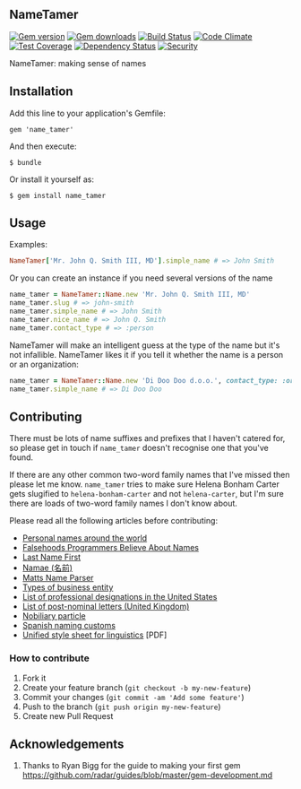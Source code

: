 ## NameTamer

[![Gem version](https://badge.fury.io/rb/name_tamer.svg)](https://rubygems.org/gems/name_tamer)
[![Gem downloads](https://img.shields.io/gem/dt/name_tamer.svg)](https://rubygems.org/gems/name_tamer)
[![Build Status](https://travis-ci.org/dominicsayers/name_tamer.svg?branch=master)](https://travis-ci.org/dominicsayers/name_tamer)
[![Code Climate](https://codeclimate.com/github/dominicsayers/name_tamer/badges/gpa.svg)](https://codeclimate.com/github/dominicsayers/name_tamer)
[![Test Coverage](https://codeclimate.com/github/dominicsayers/name_tamer/badges/coverage.svg)](https://codeclimate.com/github/dominicsayers/name_tamer/coverage)
[![Dependency Status](https://gemnasium.com/badges/github.com/dominicsayers/name_tamer.svg)](https://gemnasium.com/github.com/dominicsayers/name_tamer)
[![Security](https://hakiri.io/github/dominicsayers/name_tamer/master.svg)](https://hakiri.io/github/dominicsayers/name_tamer/master)

NameTamer: making sense of names

## Installation

Add this line to your application's Gemfile:

    gem 'name_tamer'

And then execute:

    $ bundle

Or install it yourself as:

    $ gem install name_tamer

## Usage

Examples:

```ruby
NameTamer['Mr. John Q. Smith III, MD'].simple_name # => John Smith
```

Or you can create an instance if you need several versions of the name

```ruby
name_tamer = NameTamer::Name.new 'Mr. John Q. Smith III, MD'
name_tamer.slug # => john-smith
name_tamer.simple_name # => John Smith
name_tamer.nice_name # => John Q. Smith
name_tamer.contact_type # => :person
```

NameTamer will make an intelligent guess at the type of the name but it's not infallible. NameTamer likes it if you tell it whether the name is a person or an organization:

```ruby
name_tamer = NameTamer::Name.new 'Di Doo Doo d.o.o.', contact_type: :organization
name_tamer.simple_name # => Di Doo Doo
```

## Contributing

There must be lots of name suffixes and prefixes that I haven't catered for, so please get in touch if `name_tamer` doesn't recognise one that you've found.

If there are any other common two-word family names that I've missed then please let me know. `name_tamer` tries to make sure Helena Bonham Carter gets slugified to `helena-bonham-carter` and not `helena-carter`, but I'm sure there are loads of two-word family names I don't know about.

Please read all the following articles before contributing:

* [Personal names around the world](https://www.w3.org/International/questions/qa-personal-names)
* [Falsehoods Programmers Believe About Names](https://www.kalzumeus.com/2010/06/17/falsehoods-programmers-believe-about-names/)
* [Last Name First](http://www.solidether.net/article/last-name-first/)
* [Namae (名前)](https://github.com/berkmancenter/namae)
* [Matts Name Parser](https://github.com/mericson/people)
* [Types of business entity](http://en.wikipedia.org/wiki/Types_of_business_entity)
* [List of professional designations in the United States](http://en.wikipedia.org/wiki/List_of_post-nominal_letters_(USA))
* [List of post-nominal letters (United Kingdom)](http://en.wikipedia.org/wiki/List_of_post-nominal_letters_(United_Kingdom))
* [Nobiliary particle](http://en.wikipedia.org/wiki/Nobiliary_particle)
* [Spanish naming customs](http://en.wikipedia.org/wiki/Spanish_naming_customs)
* [Unified style sheet for linguistics](http://linguistlist.org/pubs/tocs/JournalUnifiedStyleSheet2007.pdf) [PDF]

### How to contribute

1.  Fork it
1.  Create your feature branch (`git checkout -b my-new-feature`)
1.  Commit your changes (`git commit -am 'Add some feature'`)
1.  Push to the branch (`git push origin my-new-feature`)
1.  Create new Pull Request

## Acknowledgements

1.  Thanks to Ryan Bigg for the guide to making your first gem https://github.com/radar/guides/blob/master/gem-development.md

